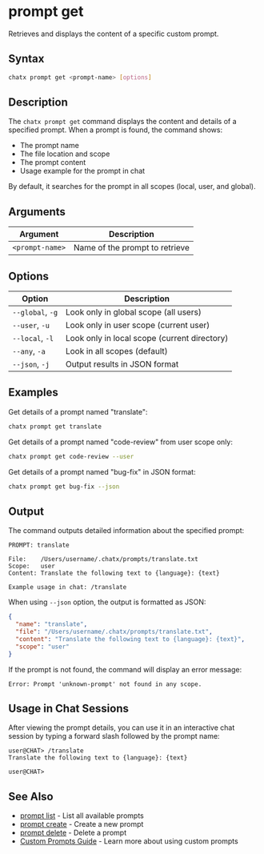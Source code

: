 # prompt get

Retrieves and displays the content of a specific custom prompt.

## Syntax

```bash
chatx prompt get <prompt-name> [options]
```

## Description

The `chatx prompt get` command displays the content and details of a specified prompt. When a prompt is found, the command shows:

- The prompt name
- The file location and scope
- The prompt content
- Usage example for the prompt in chat

By default, it searches for the prompt in all scopes (local, user, and global).

## Arguments

| Argument | Description |
|----------|-------------|
| `<prompt-name>` | Name of the prompt to retrieve |

## Options

| Option | Description |
|--------|-------------|
| `--global`, `-g` | Look only in global scope (all users) |
| `--user`, `-u` | Look only in user scope (current user) |
| `--local`, `-l` | Look only in local scope (current directory) |
| `--any`, `-a` | Look in all scopes (default) |
| `--json`, `-j` | Output results in JSON format |

## Examples

Get details of a prompt named "translate":

```bash
chatx prompt get translate
```

Get details of a prompt named "code-review" from user scope only:

```bash
chatx prompt get code-review --user
```

Get details of a prompt named "bug-fix" in JSON format:

```bash
chatx prompt get bug-fix --json
```

## Output

The command outputs detailed information about the specified prompt:

```
PROMPT: translate

File:    /Users/username/.chatx/prompts/translate.txt
Scope:   user
Content: Translate the following text to {language}: {text}

Example usage in chat: /translate
```

When using `--json` option, the output is formatted as JSON:

```json
{
  "name": "translate",
  "file": "/Users/username/.chatx/prompts/translate.txt",
  "content": "Translate the following text to {language}: {text}",
  "scope": "user"
}
```

If the prompt is not found, the command will display an error message:

```
Error: Prompt 'unknown-prompt' not found in any scope.
```

## Usage in Chat Sessions

After viewing the prompt details, you can use it in an interactive chat session by typing a forward slash followed by the prompt name:

```
user@CHAT> /translate
Translate the following text to {language}: {text}

user@CHAT> 
```

## See Also

- [prompt list](list.md) - List all available prompts
- [prompt create](create.md) - Create a new prompt
- [prompt delete](delete.md) - Delete a prompt
- [Custom Prompts Guide](/advanced/prompts/) - Learn more about using custom prompts